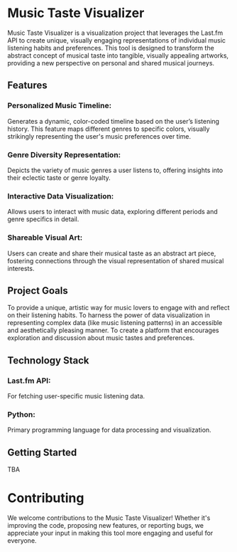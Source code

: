 # Music Taste Visualizer
Music Taste Visualizer is a visualization project that leverages the Last.fm API to create unique, visually engaging representations of individual music listening habits and preferences. This tool is designed to transform the abstract concept of musical taste into tangible, visually appealing artworks, providing a new perspective on personal and shared musical journeys.

## Features
### Personalized Music Timeline: 
Generates a dynamic, color-coded timeline based on the user’s listening history. This feature maps different genres to specific colors, visually strikingly representing the user's music preferences over time.

### Genre Diversity Representation: 
Depicts the variety of music genres a user listens to, offering insights into their eclectic taste or genre loyalty.

### Interactive Data Visualization: 
Allows users to interact with music data, exploring different periods and genre specifics in detail.

### Shareable Visual Art: 
Users can create and share their musical taste as an abstract art piece, fostering connections through the visual representation of shared musical interests.

## Project Goals
To provide a unique, artistic way for music lovers to engage with and reflect on their listening habits.
To harness the power of data visualization in representing complex data (like music listening patterns) in an accessible and aesthetically pleasing manner.
To create a platform that encourages exploration and discussion about music tastes and preferences.

## Technology Stack
### Last.fm API: 
For fetching user-specific music listening data.
### Python: 
Primary programming language for data processing and visualization.


## Getting Started
TBA

# Contributing
We welcome contributions to the Music Taste Visualizer! Whether it's improving the code, proposing new features, or reporting bugs, we appreciate your input in making this tool more engaging and useful for everyone.
